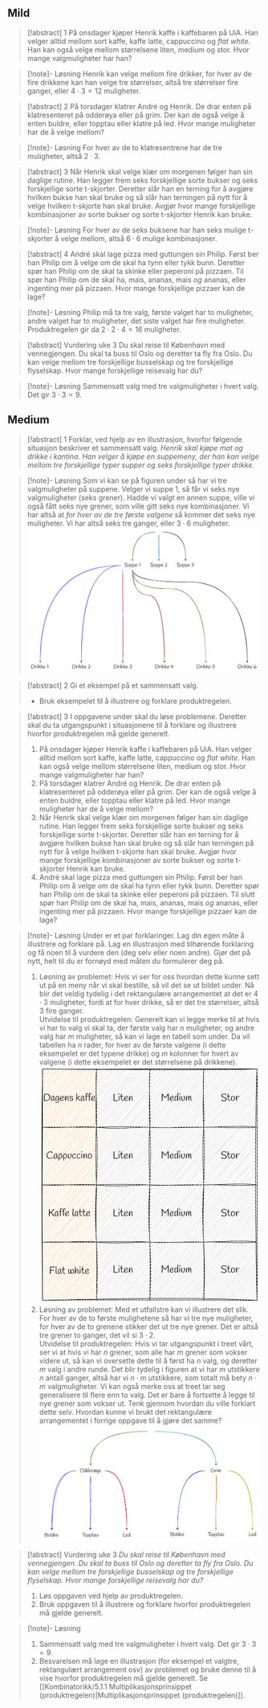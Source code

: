 
## Mild

> [!abstract] 1
> På onsdager kjøper Henrik kaffe i kaffebaren på UiA. Han velger alltid mellom sort kaffe, kaffe latte, cappuccino og *flat white*. Han kan også velge mellom størrelsene liten, medium og stor. Hvor mange valgmuligheter har han?

> [!note]- Løsning 
> Henrik kan velge mellom fire drikker, for hver av de fire drikkene kan han velge tre størrelser, altså tre størrelser fire ganger, eller $4\cdot 3 = 12$ muligheter.

> [!abstract] 2
> På torsdager klatrer André og Henrik. De drar enten på klatresenteret på odderøya eller på grim. Der kan de også velge å enten buldre, eller topptau eller klatre på led. Hvor mange muligheter har de å velge mellom?

> [!note]- Løsning 
> For hver av de to klatresentrene har de tre muligheter, altså $2\cdot 3$.

> [!abstract] 3
> Når Henrik skal velge klær om morgenen følger han sin daglige rutine. Han legger frem seks forskjellige sorte bukser og seks forskjellige sorte t-skjorter. Deretter slår han en terning for å avgjøre hvilken bukse han skal bruke og så slår han terningen på nytt for å velge hvilken t-skjorte han skal bruke. Avgjør hvor mange forskjellige kombinasjoner av sorte bukser og sorte t-skjorter Henrik kan bruke. 

> [!note]- Løsning 
> For hver av de seks buksene har han seks mulige t-skjorter å velge mellom, altså $6\cdot 6$ mulige kombinasjoner.

> [!abstract] 4
> André skal lage pizza med guttungen sin Philip. Først ber han Philip om å velge om de skal ha tynn eller tykk bunn. Deretter spør han Philip om de skal ta skinke eller peperoni på pizzaen. Til spør han Philip om de skal ha, mais, ananas, mais *og* ananas, eller ingenting mer på pizzaen. Hvor mange forskjellige pizzaer kan de lage?

> [!note]- Løsning 
> Philip må ta tre valg, første valget har to muligheter, andre valget har to muligheter, det siste valget har fire muligheter. Produktregelen gir da $2\cdot 2\cdot 4 = 16$ muligheter.

> [!abstract] Vurdering uke 3
> Du skal reise til København med vennegjengen. Du skal ta buss til Oslo og deretter ta fly fra Oslo. Du kan velge mellom tre forskjellige busselskap og tre forskjellige flyselskap. Hvor mange forskjellige reisevalg har du?

> [!note]- Løsning 
> Sammensatt valg med tre valgmuligheter i hvert valg. Det gir $3\cdot 3 = 9$.
> 


## Medium

> [!abstract] 1
> Forklar, ved hjelp av en illustrasjon, hvorfor følgende situasjon beskriver et sammensatt valg. *Henrik skal kjøpe mat og drikke i kantina. Han velger å kjøpe en suppemeny, der han kan velge mellom tre forskjellige typer supper og seks forskjellige typer drikke*.
> 

> [!note]- Løsning 
> Som vi kan se på figuren under så har vi tre valgmuligheter på suppene. Velger vi suppe 1, så får vi seks nye valgmuligheter (seks grener). Hadde vi valgt en annen suppe, ville vi også fått seks nye grener, som ville gitt seks nye kombinasjoner. Vi har altså at *for hver av de tre første valgene* så kommer det seks nye muligheter. Vi har altså seks tre ganger, eller $3\cdot 6$ muligheter.<br> ![](https://raw.githubusercontent.com/Andremartiny/MA-173/feb0817bd9739c2bf9ef69051c57f340bc1c6368/img/sannsyn/suppemeny.drawio.svg)

> [!abstract] 2
> Gi et eksempel på et sammensatt valg.
> -  Bruk eksempelet til å illustrere og forklare produktregelen. 


> [!abstract] 3
> I oppgavene under skal du løse problemene. Deretter skal du ta utgangspunkt i situasjonene til å forklare og illustrere hvorfor produktregelen må gjelde generelt.
> 1. På onsdager kjøper Henrik kaffe i kaffebaren på UiA. Han velger alltid mellom sort kaffe, kaffe latte, cappuccino og *flat white*. Han kan også velge mellom størrelsene liten, medium og stor. Hvor mange valgmuligheter har han?
> 2. På torsdager klatrer André og Henrik. De drar enten på klatresenteret på odderøya eller på grim. Der kan de også velge å enten buldre, eller topptau eller klatre på led. Hvor mange muligheter har de å velge mellom?
> 3. Når Henrik skal velge klær om morgenen følger han sin daglige rutine. Han legger frem seks forskjellige sorte bukser og seks forskjellige sorte t-skjorter. Deretter slår han en terning for å avgjøre hvilken bukse han skal bruke og så slår han terningen på nytt for å velge hvilken t-skjorte han skal bruke. Avgjør hvor mange forskjellige kombinasjoner av sorte bukser og sorte t-skjorter Henrik kan bruke. 
> 4. André skal lage pizza med guttungen sin Philip. Først ber han Philip om å velge om de skal ha tynn eller tykk bunn. Deretter spør han Philip om de skal ta skinke eller peperoni på pizzaen. Til slutt spør han Philip om de skal ha, mais, ananas, mais *og* ananas, eller ingenting mer på pizzaen. Hvor mange forskjellige pizzaer kan de lage?

> [!note]- Løsning 
> Under er et par forklaringer. Lag din egen måte å illustrere og forklare på. Lag en illustrasjon med tilhørende forklaring og få noen til å vurdere den (deg selv eller noen andre). Gjør det på nytt, helt til du er fornøyd med måten du formulerer deg på.
> 1. Løsning av problemet: Hvis vi ser for oss hvordan dette kunne sett ut på en meny når vi skal bestille, så vil det se ut bildet under. Nå blir det veldig tydelig i det rektangulære arrangementet at det er $4\cdot 3$ muligheter, fordi at for hver drikke, så er det tre størrelser, altså 3 fire ganger. <br>
>    Utvidelse til produktregelen: Generelt kan vi legge merke til at hvis vi har to valg vi skal ta, der første valg har $n$ muligheter, og andre valg har $m$ muligheter, så kan vi lage en tabell som under. Da vil tabellen ha $n$ rader, for hver av de første valgene (i dette eksempelet er det typene drikke) og $m$ kolonner for hvert av valgene (i dette eksempelet er det størrelsene på drikkene).<br> ![](https://raw.githubusercontent.com/Andremartiny/MA-173/bf9509ad41dd9fd095bde2c34b0c0d0bff1bcb2e/img/sannsyn/kaffebaren.drawio.svg)
> 3. Løsning av problemet: Med et utfallstre kan vi illustrere det slik. For hver av de to første mulighetene så har vi tre nye muligheter, for hver av de to grenene stikker det ut tre nye grener. Det er altså tre grener to ganger, det vil si $3\cdot 2$. <br>Utvidelse til produktregelen: Hvis vi tar utgangspunkt i treet vårt, ser vi at hvis vi har $n$ grener, som alle har $m$ grener som vokser videre ut, så kan vi oversette dette til å først ha $n$ valg, og deretter $m$ valg i andre runde. Det blir tydelig i figuren at vi har $m$ utstikkere $n$ antall ganger, altså har vi $n\cdot m$ utstikkere, som totalt må bety $n\cdot m$ valgmuligheter. Vi kan også merke oss at treet lar seg generalisere til flere enn to valg. Det er bare å fortsette å legge til nye grener som vokser ut. Tenk gjennom hvordan du ville forklart dette selv. Hvordan kunne vi brukt det rektangulære arrangementet i forrige oppgave til å gjøre det samme? <br>![](https://raw.githubusercontent.com/Andremartiny/MA-173/90d6c9c9d4fda449c21b4d26b58e96edf71f70ff/img/sannsyn/klatretur.drawio.svg)

> [!abstract] Vurdering uke 3
> _Du skal reise til København med vennegjengen. Du skal ta buss til Oslo og deretter ta fly fra Oslo. Du kan velge mellom tre forskjellige busselskap og tre forskjellige flyselskap. Hvor mange forskjellige reisevalg har du?_
> 1. Løs oppgaven ved hjelp av produktregelen.
> 2. Bruk oppgaven til å illustrere og forklare hvorfor produktregelen må gjelde generelt.


> [!note]- Løsning 
> 1. Sammensatt valg med tre valgmuligheter i hvert valg. Det gir $3\cdot 3 = 9$.
> 2. Besvarelsen må lage en illustrasjon (for eksempel et valgtre, rektangulært arrangement osv) av problemet og bruke denne til å vise hvorfor produktregelen må gjelde generelt. Se [[Kombinatorikk/5.1.1 Multiplikasjonsprinsippet (produktregelen)|Multiplikasjonsprinsippet (produktregelen)]].